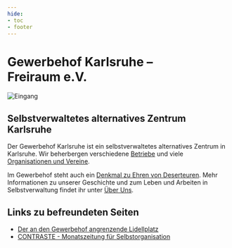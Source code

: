 ```yaml
---
hide:
- toc
- footer
---
```


# Gewerbehof&nbsp;Karlsruhe&nbsp;–<br>Freiraum&nbsp;e.V.

![Eingang](img/Eingang.png)

## Selbstverwaltetes alternatives Zentrum Karlsruhe

Der Gewerbehof Karlsruhe ist ein selbstverwaltetes alternatives Zentrum
in Karlsruhe. Wir beherbergen verschiedene [Betriebe](betriebe) und viele
[Organisationen und Vereine](organisationen).

Im Gewerbehof steht auch ein
[Denkmal zu Ehren von Deserteuren](deserteursdenkmal).
Mehr Informationen zu unserer Geschichte und zum Leben und Arbeiten in
Selbstverwaltung findet ihr unter [Über Uns](historie).

## Links zu befreundeten Seiten

* [Der an den Gewerbehof angrenzende Lidellplatz](http://www.lidellplatz.net)
* [CONTRASTE - Monatszeitung für Selbstorganisation](http://www.contraste.org)
